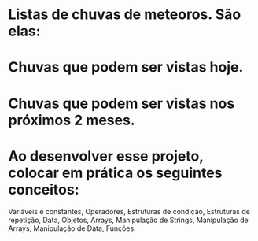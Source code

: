 # Listas de chuvas de meteoros. São elas:
# Chuvas que podem ser vistas hoje.
# Chuvas que podem ser vistas nos próximos 2 meses.

# Ao desenvolver esse projeto, colocar em prática os seguintes conceitos:
Variáveis e constantes,
Operadores,
Estruturas de condição,
Estruturas de repetição,
Data,
Objetos,
Arrays,
Manipulação de Strings,
Manipulação de Arrays,
Manipulação de Data,
Funções.
